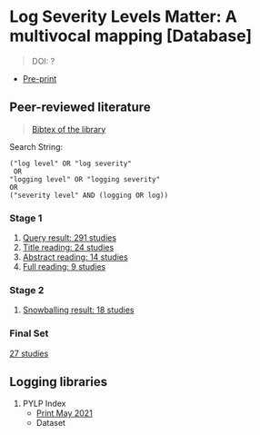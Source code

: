 # Log Severity Levels Matter: A multivocal mapping  \[Database\]
> DOI: ?

* [Pre-print](?)


## Peer-reviewed literature
> [Bibtex of the library](all-papers-final.bib)

Search String:
```
("log level" OR "log severity" 
 OR 
"logging level" OR "logging severity"
OR 
("severity level" AND (logging OR log))
 ```
### Stage 1
1. [Query result: 291 studies](peer-reviewed-literature/step1-studies-query.csv)
2. [Title reading: 24 studies](peer-reviewed-literature/step2-studies-title-reading.csv)
3. [Abstract reading: 14 studies](peer-reviewed-literature/step3-studies-abstract-reading.csv)
4. [Full reading: 9 studies](peer-reviewed-literature/step4-studies-full-reading.csv)

### Stage 2
1. [Snowballing result: 18 studies](peer-reviewed-literature/stage2-full-snowballing.csv)

### Final Set
[27 studies](peer-reviewed-literature/studies-final-set.csv)


## Logging libraries

1. PYLP Index
    - [Print May 2021](logging-libraries/prints/PYPL-index-May-2021.pdf)
    - Dataset